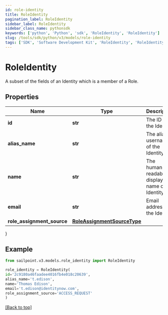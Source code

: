 ```yaml
---
id: role-identity
title: RoleIdentity
pagination_label: RoleIdentity
sidebar_label: RoleIdentity
sidebar_class_name: pythonsdk
keywords: ['python', 'Python', 'sdk', 'RoleIdentity', 'RoleIdentity']
slug: /tools/sdk/python/v3/models/role-identity
tags: ['SDK', 'Software Development Kit', 'RoleIdentity', 'RoleIdentity']
---
```


# RoleIdentity

A subset of the fields of an Identity which is a member of a Role.

## Properties

| Name | Type | Description | Notes |
| --- | --- | --- | --- |
| **id** | **str** | The ID of the Identity | [optional] |
| **alias_name** | **str** | The alias / username of the Identity | [optional] |
| **name** | **str** | The human-readable display name of the Identity | [optional] |
| **email** | **str** | Email address of the Identity | [optional] |
| **role_assignment_source** | [**RoleAssignmentSourceType**](role-assignment-source-type) |  | [optional] |

}

## Example

```python
from sailpoint.v3.models.role_identity import RoleIdentity

role_identity = RoleIdentity(
id='2c9180a46faadee4016fb4e018c20639',
alias_name='t.edison',
name='Thomas Edison',
email='t.edison@identitynow.com',
role_assignment_source='ACCESS_REQUEST'
)

```

[[Back to top]](#)
